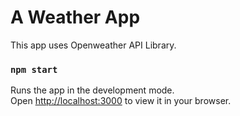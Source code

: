 # A Weather App

This app uses Openweather API Library.

### `npm start`

Runs the app in the development mode.\
Open [http://localhost:3000](http://localhost:3000) to view it in your browser.
 